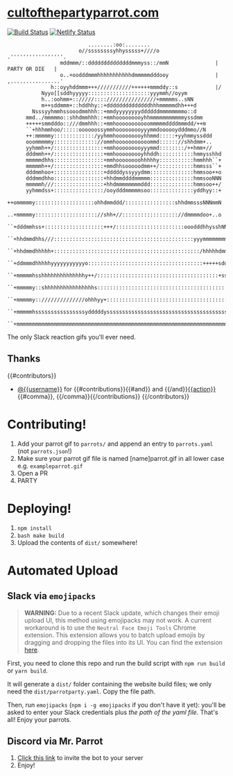 # [cultofthepartyparrot.com](http://cultofthepartyparrot.com)

[![Build Status](https://travis-ci.org/jmhobbs/cultofthepartyparrot.com.svg?branch=master)](https://travis-ci.org/jmhobbs/cultofthepartyparrot.com)
[![Netlify Status](https://api.netlify.com/api/v1/badges/a923b5c1-d312-4530-aa1f-5ab01a588cfc/deploy-status)](https://app.netlify.com/sites/cultofthepartyparrot/deploys)

```
                          ........:oo:........
                       o//ssssssssyhhysssss+////o                   .'''''''''''''''''.
                 mddmmm/::ddddddddddddddmmmyss::/mmN               |   PARTY OR DIE   |
                 o..+oodddmmmhhhhhhhhhhhdmmmmmdddooy               | ,................'
              h::oyyhddmmm+++///////////++++++mmmddy::s            |/
           Nyyo[[sddhyyyyy::::::::::::::::::::yyymmh//oyym
           h..:oohmm+:://///::::////////////////+mmmmms..sNN
           m++sddmmm+::hddhhy::+ddddddddddddddhhhmmmmmdhh+++d
        Nsssyyhmmhssooodmmhhh::+mmdyyyyyyyyddddddmmmmmmmmo::d
      mmd../mmmmmo::shhdmmhhh::+mmhooooooooyhhmmmmmmmmmmmyssdmm
      +++++smmdddo::///dmmhhh::+mmhooooooooooommmmmddddmmmdd/++m
      ``+hhhmmhoo/:::::oooooossymmhooooooooyyymmdoooooydddmmo//N
      ++:mmmmmy:::::::::::::/yyhmmhooooooooyhhmmd:::::+yyhmmyssddd
      ooommmmmy:::::::::::::://ommhooooooooooommd:::::://shhdmm+..
      yyhmmh++/::::::::::::::::+mmhooooooooyyymmd::::::::/++hmm+//
      dddmmh++/::::::::::::::::+mmhooooooooyhhddh:::::::::::hmmysshhd
      mmmmmdhhs::::::::::::::::+mmhoooooooohhhhhy:::::::::::hmmhhh``+
      mmmmmh++/::::::::::::::::+mmdhhsooooodmm++/:::::::::::hmmsss``+
      dddmmhoo+::::::::::::::::+dddddyssyyydmm::::::::::::::hmmsoo++o
      dddmmdhho::::::::::::::::+hhdmmddddmmmmm::::::::::::::hmmsooNNN
      mmmmmh///::::::::::::::::+hhdmmmmmmmmddd::::::::::::::hmmsoo++/
      yyhmmdss+::::::::::::::::/ooydddmmmmmsoo::::::::::::::yddhyy::+
      ++ommmmmy:::::::::::::::::::ohhdmmddd/::::::::::::::::shhdmmsssNNNmmN
      ..+mmmmmy:::::::::::::::::::://shh+//:::::::::::::::::://dmmmmdoo+..o
      ``+dddmmhss+:::::::::::::::::::+++/::::::::::::::::::::::ooodddhhysshNNy++m
      ``+hhdmmdhhs///:::::::::::::::::::::::::::::::::::::::::::::yyymmmmmmmmo++hNNmdd
      ``+hhdmmdhhhhh+:::::::::::::::::::::::::::::::::::::::::::::::/hhhhhdmmmmmsoo...
      ``+ddmmmdhhhhhyyyyyyyyyyyo:::::::::::::::::::::::::::::::::::::+++++sdddmmdhhsss//+
      ``+mmmmmhsshhhhhhhhhhhhhhy++/:::::::::::::::::::::::::::::::::::::::+ssyyydmmddd///hhd
      ``+mmmmmy::shhhhhhhhhhhhhhhhs:::::::::::::::::::::::::::::::::::::::::::::ymmmmmmmh../
      ``+mmmmmy:://////////////ohhhyy+::::::::::::::::::::::::::::::::::::::::::///hddmmmhhs++s
      ``+mmmmmhssssssssssssssssydddddysssssssssssssssssssssssssssssssssssssssssssssdddmmmmmy::s
      ``+mmmmmmmmmmmmmmmmmmmmmmmmmmmmmmmmmmmmmmmmmmmmmmmmmmmmmmmmmmmmmmmmmmmmmmmmmmmmmmmmmmhooh
```

The only Slack reaction gifs you'll ever need.

## Thanks

{{#contributors}}
 * [@{{username}}](https://github.com/{{username}}) for {{#contributions}}{{#and}} and {{/and}}[{{action}}](https://github.com/jmhobbs/cultofthepartyparrot.com/issues/{{pr}}){{#comma}}, {{/comma}}{{/contributions}}
{{/contributors}}

# Contributing!

 1. Add your parrot gif to `parrots/` and append an entry to `parrots.yaml` (not `parrots.json`!)
 1. Make sure your parrot gif file is named [name]parrot.gif in all lower case e.g. `exampleparrot.gif`
 1. Open a PR
 1. PARTY

# Deploying!

 1. `npm install`
 1. `bash make build`
 1. Upload the contents of `dist/` somewhere!

# Automated Upload

## Slack via `emojipacks`

>**WARNING:** Due to a recent Slack update, which changes their emoji upload UI, this method using emojipacks may not work. A current workaround is to use the `Neutral Face Emoji Tools` Chrome extension. This extension allows you to batch upload emojis by dragging and dropping the files into its UI. You can find the extension [here](https://chrome.google.com/webstore/detail/neutral-face-emoji-tools/anchoacphlfbdomdlomnbbfhcmcdmjej).

First, you need to clone this repo and run the build script with `npm run build` or `yarn build`.

It will generate a `dist/` folder containing the website build files; we only need the  `dist/parrotparty.yaml`. Copy the file path.

Then, run `emojipacks` (`npm i -g emojipacks` if you don't have it yet): you'll be asked to enter your Slack credentials plus _the path of the yaml file_. That's all! Enjoy your parrots.


## Discord via Mr. Parrot

  1. [Click this link](https://discordapp.com/oauth2/authorize?client_id=394830082058747905&permissions=1074006016&scope=bot) to invite the bot to your server
  2. Enjoy!
